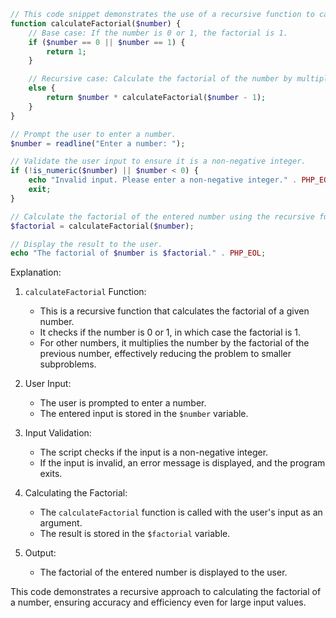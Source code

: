 ```php
// This code snippet demonstrates the use of a recursive function to calculate the factorial of a number.
function calculateFactorial($number) {
    // Base case: If the number is 0 or 1, the factorial is 1.
    if ($number == 0 || $number == 1) {
        return 1;
    }

    // Recursive case: Calculate the factorial of the number by multiplying the number by the factorial of the previous number.
    else {
        return $number * calculateFactorial($number - 1);
    }
}

// Prompt the user to enter a number.
$number = readline("Enter a number: ");

// Validate the user input to ensure it is a non-negative integer.
if (!is_numeric($number) || $number < 0) {
    echo "Invalid input. Please enter a non-negative integer." . PHP_EOL;
    exit;
}

// Calculate the factorial of the entered number using the recursive function.
$factorial = calculateFactorial($number);

// Display the result to the user.
echo "The factorial of $number is $factorial." . PHP_EOL;
```

Explanation:

1. `calculateFactorial` Function:
   - This is a recursive function that calculates the factorial of a given number.
   - It checks if the number is 0 or 1, in which case the factorial is 1.
   - For other numbers, it multiplies the number by the factorial of the previous number, effectively reducing the problem to smaller subproblems.

2. User Input:
   - The user is prompted to enter a number.
   - The entered input is stored in the `$number` variable.

3. Input Validation:
   - The script checks if the input is a non-negative integer.
   - If the input is invalid, an error message is displayed, and the program exits.

4. Calculating the Factorial:
   - The `calculateFactorial` function is called with the user's input as an argument.
   - The result is stored in the `$factorial` variable.

5. Output:
   - The factorial of the entered number is displayed to the user.

This code demonstrates a recursive approach to calculating the factorial of a number, ensuring accuracy and efficiency even for large input values.